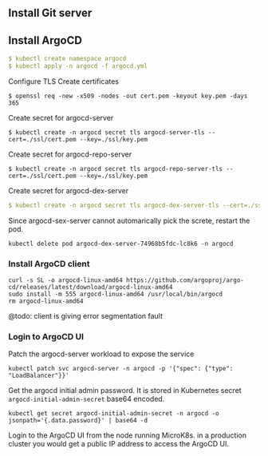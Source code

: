 



## Install Git server




## Install ArgoCD

```yaml
$ kubectl create namespace argocd
$ kubectl apply -n argocd -f argocd.yml
```


Configure TLS
Create certificates
```shell
$ openssl req -new -x509 -nodes -out cert.pem -keyout key.pem -days 365
```

Create secret for argocd-server
```shell
$ kubectl create -n argocd secret tls argocd-server-tls --cert=./ssl/cert.pem --key=./ssl/key.pem
```

Create secret for argocd-repo-server
```shell
$ kubectl create -n argocd secret tls argocd-repo-server-tls --cert=./ssl/cert.pem --key=./ssl/key.pem
```

Create secret for argocd-dex-server
```yaml
$ kubectl create -n argocd secret tls argocd-dex-server-tls --cert=./ssl/cert.pem --key=./ssl/key.pem

```

Since argocd-sex-server cannot automarically pick the screte, restart the pod.

```shell
kubectl delete pod argocd-dex-server-74968b5fdc-lc8k6 -n argocd
```

### Install ArgoCD client

```shell
curl -s SL -o argocd-linux-amd64 https://github.com/argoproj/argo-cd/releases/latest/download/argocd-linux-amd64
sudo install -m 555 argocd-linux-amd64 /usr/local/bin/argocd
rm argocd-linux-amd64
```
@todo: client is giving error segmentation fault

### Login to ArgoCD UI

Patch the argocd-server workload to expose the service
```shell
kubectl patch svc argocd-server -n argocd -p '{"spec": {"type": "LoadBalancer"}}'
```
Get the argocd initial admin password. It is stored in Kubernetes secret `argocd-initial-admin-secret` base64 encoded.
```shell
kubectl get secret argocd-initial-admin-secret -n argocd -o jsonpath='{.data.password}' | base64 -d
```

Login to the ArgoCD UI from the node running MicroK8s. in a production cluster you would get a public IP address to access the ArgoCD UI.


